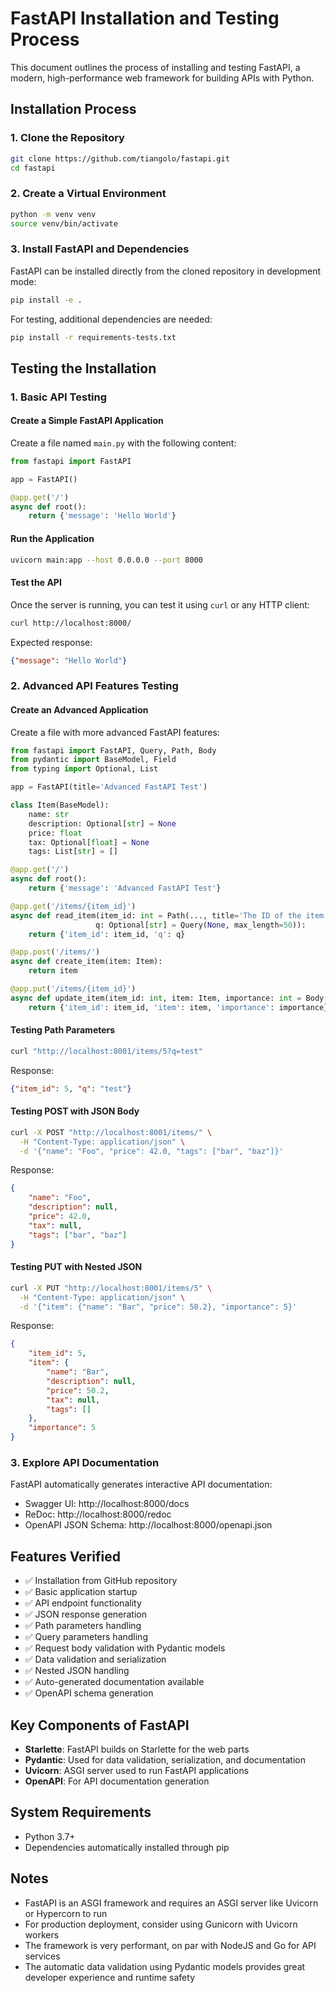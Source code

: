 # FastAPI Installation and Testing Process

This document outlines the process of installing and testing FastAPI, a modern, high-performance web framework for building APIs with Python.

## Installation Process

### 1. Clone the Repository

```bash
git clone https://github.com/tiangolo/fastapi.git
cd fastapi
```

### 2. Create a Virtual Environment

```bash
python -m venv venv
source venv/bin/activate
```

### 3. Install FastAPI and Dependencies

FastAPI can be installed directly from the cloned repository in development mode:

```bash
pip install -e .
```

For testing, additional dependencies are needed:

```bash
pip install -r requirements-tests.txt
```

## Testing the Installation

### 1. Basic API Testing

#### Create a Simple FastAPI Application

Create a file named `main.py` with the following content:

```python
from fastapi import FastAPI

app = FastAPI()

@app.get('/')
async def root():
    return {'message': 'Hello World'}
```

#### Run the Application

```bash
uvicorn main:app --host 0.0.0.0 --port 8000
```

#### Test the API

Once the server is running, you can test it using `curl` or any HTTP client:

```bash
curl http://localhost:8000/
```

Expected response:
```json
{"message": "Hello World"}
```

### 2. Advanced API Features Testing

#### Create an Advanced Application

Create a file with more advanced FastAPI features:

```python
from fastapi import FastAPI, Query, Path, Body
from pydantic import BaseModel, Field
from typing import Optional, List

app = FastAPI(title='Advanced FastAPI Test')

class Item(BaseModel):
    name: str
    description: Optional[str] = None
    price: float
    tax: Optional[float] = None
    tags: List[str] = []

@app.get('/')
async def root():
    return {'message': 'Advanced FastAPI Test'}

@app.get('/items/{item_id}')
async def read_item(item_id: int = Path(..., title='The ID of the item to get'), 
                   q: Optional[str] = Query(None, max_length=50)):
    return {'item_id': item_id, 'q': q}

@app.post('/items/')
async def create_item(item: Item):
    return item

@app.put('/items/{item_id}')
async def update_item(item_id: int, item: Item, importance: int = Body(...)):
    return {'item_id': item_id, 'item': item, 'importance': importance}
```

#### Testing Path Parameters

```bash
curl "http://localhost:8001/items/5?q=test"
```

Response:
```json
{"item_id": 5, "q": "test"}
```

#### Testing POST with JSON Body

```bash
curl -X POST "http://localhost:8001/items/" \
  -H "Content-Type: application/json" \
  -d '{"name": "Foo", "price": 42.0, "tags": ["bar", "baz"]}'
```

Response:
```json
{
    "name": "Foo",
    "description": null,
    "price": 42.0,
    "tax": null,
    "tags": ["bar", "baz"]
}
```

#### Testing PUT with Nested JSON

```bash
curl -X PUT "http://localhost:8001/items/5" \
  -H "Content-Type: application/json" \
  -d '{"item": {"name": "Bar", "price": 50.2}, "importance": 5}'
```

Response:
```json
{
    "item_id": 5,
    "item": {
        "name": "Bar",
        "description": null,
        "price": 50.2,
        "tax": null,
        "tags": []
    },
    "importance": 5
}
```

### 3. Explore API Documentation

FastAPI automatically generates interactive API documentation:

- Swagger UI: http://localhost:8000/docs
- ReDoc: http://localhost:8000/redoc
- OpenAPI JSON Schema: http://localhost:8000/openapi.json

## Features Verified

- ✅ Installation from GitHub repository
- ✅ Basic application startup
- ✅ API endpoint functionality
- ✅ JSON response generation
- ✅ Path parameters handling
- ✅ Query parameters handling
- ✅ Request body validation with Pydantic models
- ✅ Data validation and serialization
- ✅ Nested JSON handling
- ✅ Auto-generated documentation available
- ✅ OpenAPI schema generation

## Key Components of FastAPI

- **Starlette**: FastAPI builds on Starlette for the web parts
- **Pydantic**: Used for data validation, serialization, and documentation
- **Uvicorn**: ASGI server used to run FastAPI applications
- **OpenAPI**: For API documentation generation

## System Requirements

- Python 3.7+
- Dependencies automatically installed through pip

## Notes

- FastAPI is an ASGI framework and requires an ASGI server like Uvicorn or Hypercorn to run
- For production deployment, consider using Gunicorn with Uvicorn workers
- The framework is very performant, on par with NodeJS and Go for API services
- The automatic data validation using Pydantic models provides great developer experience and runtime safety